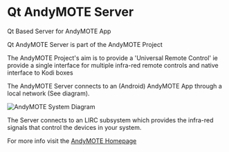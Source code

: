 # Qt AndyMOTE Server
Qt Based Server for AndyMOTE App

Qt AndyMOTE Server is part of the AndyMOTE Project

The AndyMOTE Project's aim is to provide a 'Universal Remote Control' ie provide a single interface for
multiple infra-red remote controls and native interface to Kodi boxes

The AndyMOTE Server connects to an (Android) AndyMOTE App through a local network (See diagram).

![AndyMOTE System Diagram](https://andymote.abondservices.com/assets/images/system.png)

The Server connects to an LIRC subsystem which provides the infra-red signals that control the devices in your system.

For more info visit the [AndyMOTE Homepage](https://andymote.abondservices.com)

